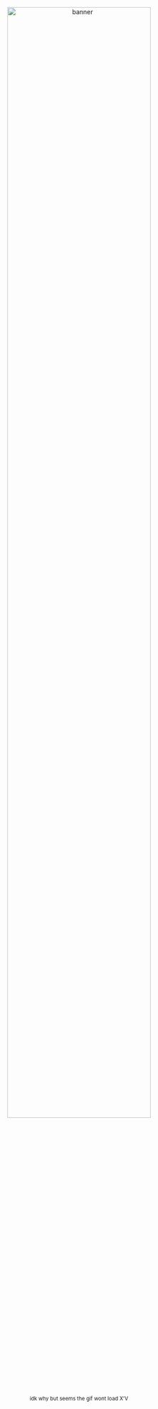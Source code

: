 <!-- Banner -->
<p align="center">
  <img src="https://i.imgur.com/syxCUx1.gif"  width="80%" alt="banner" /><br>
  <sub> idk why but seems the gif wont load X'V</sub>
</p>

